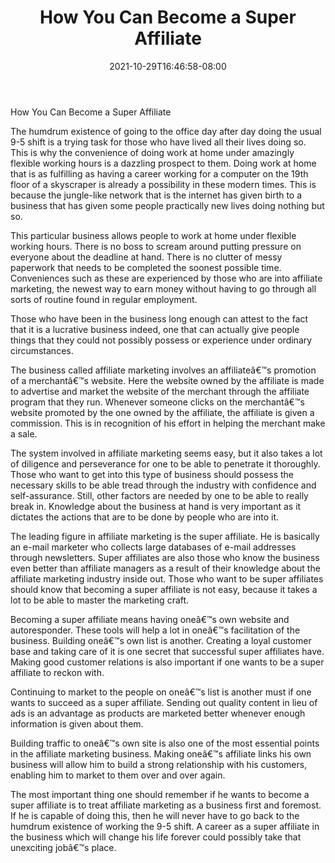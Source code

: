 ﻿---
title: "How You Can Become a Super Affiliate"
date: 2021-10-29T16:46:58-08:00
description: "35 divers marketing articles Tips for Web Success"
featured_image: "/images/35 divers marketing articles.jpg"
tags: ["35 divers marketing articles"]
---

How You Can Become a Super Affiliate


The humdrum existence of going to the office day after day doing the usual 9-5 shift is a trying task for those who have lived all their lives doing so.  This is why the convenience of doing work at home under amazingly flexible working hours is a dazzling prospect to them.  Doing work at home that is as fulfilling as having a career working for a computer on the 19th floor of a skyscraper is already a possibility in these modern times.  This is because the jungle-like network that is the internet has given birth to a business that has given some people practically new lives doing nothing but so.

This particular business allows people to work at home under flexible working hours.  There is no boss to scream around putting pressure on everyone about the deadline at hand.  There is no clutter of messy paperwork that needs to be completed the soonest possible time.  Conveniences such as these are experienced by those who are into affiliate marketing, the newest way to earn money without having to go through all sorts of routine found in regular employment.

Those who have been in the business long enough can attest to the fact that it is a lucrative business indeed, one that can actually give people things that they could not possibly possess or experience under ordinary circumstances.

The business called affiliate marketing involves an affiliateâ€™s promotion of a merchantâ€™s website.  Here the website owned by the affiliate is made to advertise and market the website of the merchant through the affiliate program that they run.  Whenever someone clicks on the merchantâ€™s website promoted by the one owned by the affiliate, the affiliate is given a commission.  This is in recognition of his effort in helping the merchant make a sale.

The system involved in affiliate marketing seems easy, but it also takes a lot of diligence and perseverance for one to be able to penetrate it thoroughly.  Those who want to get into this type of business should possess the necessary skills to be able tread through the industry with confidence and self-assurance.  Still, other factors are needed by one to be able to really break in.  Knowledge about the business at hand is very important as it dictates the actions that are to be done by people who are into it.

The leading figure in affiliate marketing is the super affiliate.  He is basically an e-mail marketer who collects large databases of e-mail addresses through newsletters.  Super affiliates are also those who know the business even better than affiliate managers as a result of their knowledge about the affiliate marketing industry inside out.  Those who want to be super affiliates should know that becoming a super affiliate is not easy, because it takes a lot to be able to master the marketing craft.

Becoming a super affiliate means having oneâ€™s own website and autoresponder.  These tools will help a lot in oneâ€™s facilitation of the business.  Building oneâ€™s own list is another.  Creating a loyal customer base and taking care of it is one secret that successful super affiliates have.  Making good customer relations is also important if one wants to be a super affiliate to reckon with.

Continuing to market to the people on oneâ€™s list is another must if one wants to succeed as a super affiliate.  Sending out quality content in lieu of ads is an advantage as products are marketed better whenever enough information is given about them.

Building traffic to oneâ€™s own site is also one of the most essential points in the affiliate marketing business.  Making oneâ€™s affiliate links his own business will allow him to build a strong relationship with his customers, enabling him to market to them over and over again.

The most important thing one should remember if he wants to become a super affiliate is to treat affiliate marketing as a business first and foremost.  If he is capable of doing this, then he will never have to go back to the humdrum existence of working the 9-5 shift.  A career as a super affiliate in the business which will change his life forever could possibly take that unexciting jobâ€™s place.
